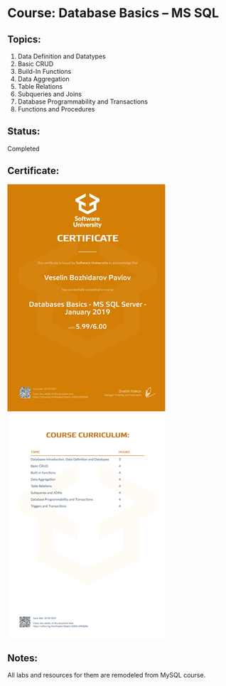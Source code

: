 # Course: Database Basics – MS SQL

## Topics:
01. Data Definition and Datatypes
02. Basic CRUD
03. Build-In Functions
04. Data Aggregation
05. Table Relations
06. Subqueries and Joins
07. Database Programmability and Transactions
08. Functions and Procedures

## Status: 
Completed

## Certificate: 
<img src="certificate.jpeg"/>

## Notes:
All labs and resources for them are remodeled from MySQL course.
 
